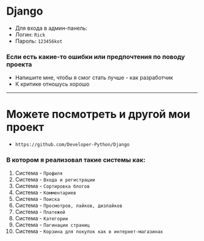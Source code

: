 # Django

- Для входа в админ-панель:
- Логин: `Rick`
- Пароль: `123456kot`

### Если есть какие-то ошибки или предпочтения по поводу проекта

- Напишите мне, чтобы я смог стать лучше - как разработчик
- К критике отношусь хорошо

----------------------------------------------

# Можете посмотреть и другой мои проект

- `https://github.com/Developer-Python/Django`

### В котором я реализовал такие системы как:

1) Система - `Профиля`
2) Система - `Входа и регистрации`
3) Система - `Сортировка блогов`
4) Система - `Комментариев`
5) Система - `Поиска`
6) Система - `Просмотров, лайков, дизлайков`
7) Система - `Платежей`
8) Система - `Категории`
9) Система - `Пагинации страниц`
10) Система - `Корзина для покупок как в интернет-магазинах`


